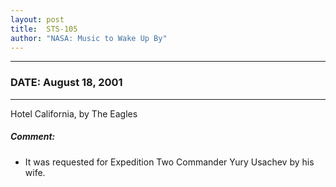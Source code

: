 ```yaml
---
layout: post
title:  STS-105
author: "NASA: Music to Wake Up By"
---
```


----
### DATE: August 18, 2001
----
Hotel California, by The Eagles

##### Comment:
* It was requested for Expedition Two Commander Yury Usachev by his wife.
